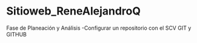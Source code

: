 # Sitioweb_ReneAlejandroQ
Fase de Planeación y Análisis -Configurar un repositorio con el SCV GIT y GITHUB
